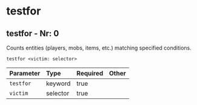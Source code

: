 # testfor

## testfor - Nr: 0

Counts entities (players, mobs, items, etc.) matching specified conditions.

```mcfunction
testfor <victim: selector>
```

|Parameter|Type|Required|Other|
|:---|:---|:---|:---|
|`testfor`|keyword|true||
|`victim`|selector|true||

